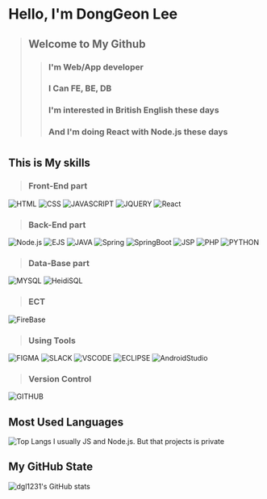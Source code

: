 # Hello, I'm DongGeon Lee
> ## Welcome to My Github
>> ### I'm Web/App developer
>> ### I Can FE, BE, DB
>> ### I'm interested in British English these days
>> ### And I'm doing React with Node.js these days
> #

## This is My skills
> ### Front-End part
![HTML](https://img.shields.io/badge/-HTML-E34F26?style=for-the-badge&logo=HTML5&logoColor=white)
![CSS](https://img.shields.io/badge/-CSS-1572B6?style=for-the-badge&logo=Css3&logoColor=white)
![JAVASCRIPT](https://img.shields.io/badge/-JavaScript-F7DF1E?style=for-the-badge&logo=JavaScript&logoColor=black)
![JQUERY](https://img.shields.io/badge/-JQUERY-131B28?style=for-the-badge&logo=JQUERY&logoColor=0868AC)
![React](https://img.shields.io/badge/-React-1c2c4c?style=for-the-badge&logo=React&logoColor=88dded)

> ### Back-End part
![Node.js](https://img.shields.io/badge/-Node.js-68A063?style=for-the-badge&logo=Node.js&logoColor=white)
![EJS](https://img.shields.io/badge/-EJS-71A95A?style=for-the-badge&logo=EJS&logoColor=white)
![JAVA](https://img.shields.io/badge/JAVA-007396?style=for-the-badge&logo=java&logoColor=white)
![Spring](https://img.shields.io/badge/Spring-71A95A?style=for-the-badge&logo=Spring&logoColor=white)
![SpringBoot](https://img.shields.io/badge/SpringBoot-71A95A?style=for-the-badge&logo=SpringBoot&logoColor=white)
![JSP](https://img.shields.io/badge/JSP-007396?style=for-the-badge&logo=JavaServerPage&logoColor=white)
![PHP](https://img.shields.io/badge/-PHP-8993be?style=for-the-badge&logo=PHP&logoColor=white)
![PYTHON](https://img.shields.io/badge/-PYTHON-3776AB?style=for-the-badge&logo=Python&logoColor=white)

> ### Data-Base part
![MYSQL](https://img.shields.io/badge/-MySQL-4479A1?style=for-the-badge&logo=MySQL&logoColor=white)
![HeidiSQL](https://img.shields.io/badge/-HeidiSQL-71A95A?style=for-the-badge&logo=HeidiSQL&logoColor=white)

> ### ECT
![FireBase](https://img.shields.io/badge/-FireBase-FFA611?style=for-the-badge&logo=FireBase&logoColor=white)

>### Using Tools
![FIGMA](https://img.shields.io/badge/-FIGMA-F24E1E?style=for-the-badge&logo=FIGMA&logoColor=white)
![SLACK](https://img.shields.io/badge/-SLACK-5C00A3?style=for-the-badge&logo=SLACK&logoColor=white)
![VSCODE](https://img.shields.io/badge/-VSCODE-1c2c4c?style=for-the-badge&logo=visualstudiocode&logoColor=white)
![ECLIPSE](https://img.shields.io/badge/-ECLIPSE-1c2c4c?style=for-the-badge&logo=ECLIPSE&logoColor=white)
![AndroidStudio](https://img.shields.io/badge/-AndroidStudio-71A95A?style=for-the-badge&logo=AndroidStudio&logoColor=white)

>### Version Control
![GITHUB](https://img.shields.io/badge/-GITHUB-181717?style=for-the-badge&logo=GITHUB&logoColor=88dded)



## Most Used Languages
![Top Langs](https://github-readme-stats.vercel.app/api/top-langs/?username=dgl1231&layout=compact&theme=tokyonight)
I usually JS and Node.js. But that projects is private

## My GitHub State
![dgl1231's GitHub stats](https://github-readme-stats.vercel.app/api?username=dgl1231&show_icons=true&theme=radical)

